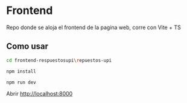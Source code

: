 # Frontend

Repo donde se aloja el frontend de la pagina web, corre con Vite + TS

## Como usar

```bash
cd frontend-respuestosupi\repuestos-upi

npm install

npm run dev
```

Abrir [http://localhost:8000](http://localhost:8000/)